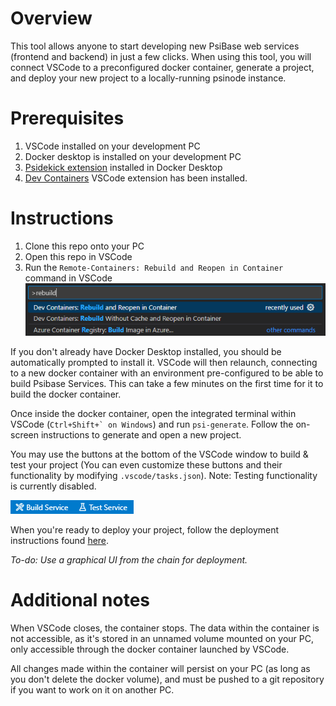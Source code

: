 # Overview

This tool allows anyone to start developing new PsiBase web services (frontend and backend) in just a few clicks. When using this tool, you will connect VSCode to a preconfigured docker container, generate a project, and deploy your new project to a locally-running psinode instance.

# Prerequisites

1. VSCode installed on your development PC
2. Docker desktop is installed on your development PC
3. [Psidekick extension](docker-desktop://extensions/marketplace?extensionId=jamesmart/psidekick&tag=0.1.3) installed in Docker Desktop
4. [Dev Containers](https://marketplace.visualstudio.com/items?itemName=ms-vscode-remote.remote-containers) VSCode extension has been installed.

# Instructions

1. Clone this repo onto your PC
2. Open this repo in VSCode
3. Run the `Remote-Containers: Rebuild and Reopen in Container` command in VSCode
![](/res/rebuild_reopen.png)

If you don't already have Docker Desktop installed, you should be automatically prompted to install it. VSCode will then relaunch, connecting to a new docker container with an environment pre-configured to be able to build Psibase Services. This can take a few minutes on the first time for it to build the docker container.

Once inside the docker container, open the integrated terminal within VSCode (```Ctrl+Shift+` on Windows```) and run `psi-generate`. Follow the on-screen instructions to generate and open a new project.

You may use the buttons at the bottom of the VSCode window to build & test your project (You can even customize these buttons and their functionality by modifying `.vscode/tasks.json`). Note: Testing functionality is currently disabled.

![](/res/build_test.png)

When you're ready to deploy your project, follow the deployment instructions found [here](https://doc-sys.psibase.io/cpp-service/basic/index.html#deploying-the-service).

*To-do: Use a graphical UI from the chain for deployment.*

# Additional notes

When VSCode closes, the container stops. The data within the container is not accessible, as it's stored in an unnamed volume mounted on your PC, only accessible through the docker container launched by VSCode.

All changes made within the container will persist on your PC (as long as you don't delete the docker volume), and must be pushed to a git repository if you want to work on it on another PC.

